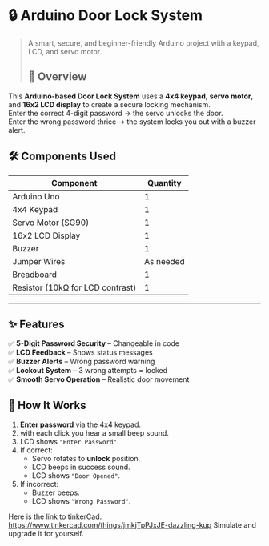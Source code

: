 # 🔒 Arduino Door Lock System
> A smart, secure, and beginner-friendly Arduino project with a keypad, LCD, and servo motor.
> ## 📌 Overview
This **Arduino-based Door Lock System** uses a **4x4 keypad**, **servo motor**, and **16x2 LCD display** to create a secure locking mechanism.  
Enter the correct 4-digit password → the servo unlocks the door.  
Enter the wrong password thrice → the system locks you out with a buzzer alert.

## 🛠 Components Used
| Component | Quantity |
|-----------|----------|
| Arduino Uno | 1 |
| 4x4 Keypad | 1 |
| Servo Motor (SG90) | 1 |
| 16x2 LCD Display | 1 |
| Buzzer | 1 |
| Jumper Wires | As needed |
| Breadboard | 1 |
| Resistor (10kΩ for LCD contrast) | 1 |

---

## ✨ Features
✅ **5-Digit Password Security** – Changeable in code  
✅ **LCD Feedback** – Shows status messages  
✅ **Buzzer Alerts** – Wrong password warning  
✅ **Lockout System** – 3 wrong attempts = locked  
✅ **Smooth Servo Operation** – Realistic door movement  

## 📜 How It Works
1. **Enter password** via the 4x4 keypad.
2. with each click you hear a small beep sound. 
3. LCD shows `"Enter Password"`.  
4. If correct:
   - Servo rotates to **unlock** position.
   - LCD beeps in success sound.
   - LCD shows `"Door Opened"`.  
5. If incorrect:
   - Buzzer beeps.  
   - LCD shows `"Wrong Password"`.  

Here is the link to tinkerCad. https://www.tinkercad.com/things/jmkjTpPJxJE-dazzling-kup
Simulate and upgrade it for yourself.
